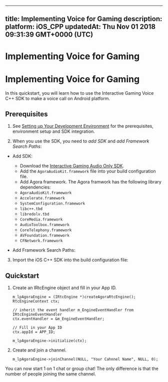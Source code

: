 
---
title: Implementing Voice for Gaming
description: 
platform: iOS_CPP
updatedAt: Thu Nov 01 2018 09:31:39 GMT+0000 (UTC)
---
# Implementing Voice for Gaming
# Implementing Voice for Gaming

In this quickstart, you will learn how to use the Interactive Gaming Voice C++ SDK to make a voice call on Android platform.

## Prerequisites

1.  See [Setting up Your Development Environment](https://docs.agora.io/en/Voice/ios_audio?platform=iOS) for the prerequisites, environment setup and SDK integration.

2.  When you use the SDK, you need to *add SDK* and *add Framework Search Paths*:

-   Add SDK:

     -   Download the [Interactive Gaming Audio Only SDK](https://docs.agora.io/en/Agora%20Platform/downloads).
     -   Add the `AgoraAudioKit.framework` file into your build configuration file.
     -   Add Agora framework. The Agora framwork has the following library dependencies:

      * `AgoraAudioKit.framework`
      * `Accelerate.framework`
      * `SystemConfiguration.framework`
      * `libc++.tbd`
      * `libredolv.tbd`
      * `CoreMedia.framework`
      * `AudioToolbox.framework`
      * `CoreTelephony.framework`
      * `AVFoundation.framework`
      * `CFNetwork.framework`
  
-   Add Framework Search Paths:

3.  Import the iOS C++ SDK into the build configuration file:

  
## Quickstart

1.  Create an IRtcEngine object and fill in your App ID.

	```
	m_lpAgoraEngine = (IRtcEngine *)createAgoraRtcEngine();
	RtcEngineContext ctx;

	// inherit the event handler m_EngineEventHandler from IRtcEngineEventHandler
	ctx.eventHandler = &m_EngineEventHandler;

	// Fill in your App ID
	ctx.appId = APP_ID;

	m_lpAgoraEngine->initialize(ctx);
	```

2.  Create and join a channel.

	```
	m_lpAgoraEngine->joinChannel(NULL, "Your Cahnnel Name", NULL, 0);
	```

You can now start 1 on 1 chat or group chat! The only difference is that the number of people joining the same channel.


